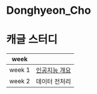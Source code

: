 # Donghyeon_Cho
# 캐글 스터디
|week||
|:---:|:---:|
|week 1|[인공지능 개요](https://github.com/Sejong-Kaggle-Study-3rd/Donghyeon_Cho/blob/main/week%201.md)|
|week 2|데이터 전처리|
